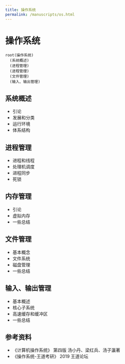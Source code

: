 ```yaml
---
title: 操作系统
permalink: /manuscripts/os.html
---
```


# 操作系统

```mindmap
root(操作系统)
  (系统概述)
  (进程管理)
  (进程管理)
  (文件管理)
  (输入、输出管理)
```

## 系统概述

- 引论
- 发展和分类
- 运行环境
- 体系结构

## 进程管理

- 进程和线程
- 处理机调度
- 进程同步
- 死锁

## 内存管理

- 引论
- 虚拟内存
- 一些总结

## 文件管理

- 基本概念
- 文件系统
- 磁盘管理
- 一些总结

## 输入、输出管理

- 基本概述
- 核心子系统
- 高速缓存和缓冲区
- 一些总结

## 参考资料

- 《计算机操作系统》 第四版  汤小丹、梁红兵、汤子瀛著
- 《操作系统-王道考研》 2019 王道论坛
